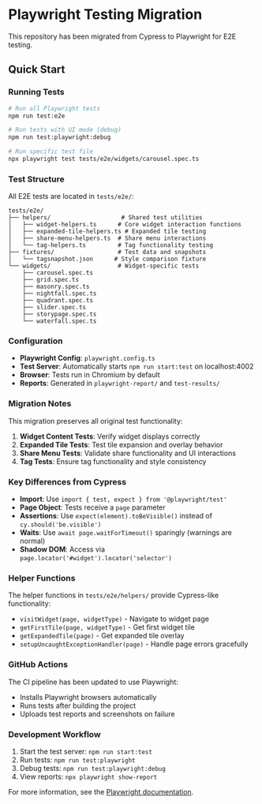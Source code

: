 # Playwright Testing Migration

This repository has been migrated from Cypress to Playwright for E2E testing.

## Quick Start

### Running Tests

```bash
# Run all Playwright tests
npm run test:e2e

# Run tests with UI mode (debug)
npm run test:playwright:debug

# Run specific test file
npx playwright test tests/e2e/widgets/carousel.spec.ts
```

### Test Structure

All E2E tests are located in `tests/e2e/`:

```
tests/e2e/
├── helpers/                    # Shared test utilities
│   ├── widget-helpers.ts      # Core widget interaction functions
│   ├── expanded-tile-helpers.ts # Expanded tile testing
│   ├── share-menu-helpers.ts  # Share menu interactions
│   └── tag-helpers.ts         # Tag functionality testing
├── fixtures/                  # Test data and snapshots
│   └── tagsnapshot.json      # Style comparison fixture
└── widgets/                   # Widget-specific tests
    ├── carousel.spec.ts
    ├── grid.spec.ts
    ├── masonry.spec.ts
    ├── nightfall.spec.ts
    ├── quadrant.spec.ts
    ├── slider.spec.ts
    ├── storypage.spec.ts
    └── waterfall.spec.ts
```

### Configuration

- **Playwright Config**: `playwright.config.ts`
- **Test Server**: Automatically starts `npm run start:test` on localhost:4002
- **Browser**: Tests run in Chromium by default
- **Reports**: Generated in `playwright-report/` and `test-results/`

### Migration Notes

This migration preserves all original test functionality:

1. **Widget Content Tests**: Verify widget displays correctly
2. **Expanded Tile Tests**: Test tile expansion and overlay behavior
3. **Share Menu Tests**: Validate share functionality and UI interactions
4. **Tag Tests**: Ensure tag functionality and style consistency

### Key Differences from Cypress

- **Import**: Use `import { test, expect } from '@playwright/test'`
- **Page Object**: Tests receive a `page` parameter
- **Assertions**: Use `expect(element).toBeVisible()` instead of `cy.should('be.visible')`
- **Waits**: Use `await page.waitForTimeout()` sparingly (warnings are normal)
- **Shadow DOM**: Access via `page.locator('#widget').locator('selector')`

### Helper Functions

The helper functions in `tests/e2e/helpers/` provide Cypress-like functionality:

- `visitWidget(page, widgetType)` - Navigate to widget page
- `getFirstTile(page, widgetType)` - Get first widget tile
- `getExpandedTile(page)` - Get expanded tile overlay
- `setupUncaughtExceptionHandler(page)` - Handle page errors gracefully

### GitHub Actions

The CI pipeline has been updated to use Playwright:
- Installs Playwright browsers automatically
- Runs tests after building the project
- Uploads test reports and screenshots on failure

### Development Workflow

1. Start the test server: `npm run start:test`
2. Run tests: `npm run test:playwright`
3. Debug tests: `npm run test:playwright:debug`
4. View reports: `npx playwright show-report`

For more information, see the [Playwright documentation](https://playwright.dev/docs/intro).